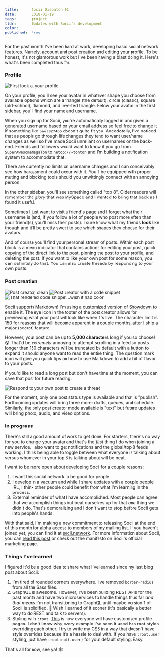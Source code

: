 ```yaml
---
title:      Socii Dispatch 01
date:       2018-01-19
tags:       project
tldr:       Updates with Socii's development
color:
published:  true
---
```


For the past month I've been hard at work, developing basic social network features. Namely, account and post creation and editing your profile. To be honest, it's not glamorous work but I've been having a blast doing it. Here's what's been completed thus far.



### Profile
![First look at your profile](🖼01.jpg)

On your profile, you'll see your avatar in whatever shape you choose from available options which are a triangle (the default), circle (classic), square (old-school), diamond, and inverted triangle. Below your avatar in the first sidebar, you'll find your name and username.

When you sign up for Socii, you're automatically logged in and given a generated username based on your email address so feel free to change it if something like `paul927465` doesn't quite fit you. Anecdotally, I've noticed that as people go through life changes they tend to want user/name changes as well so I've made Socii unreliant on usernames on the back-end. Friends and followers would want to know if you go from `SuperAwesomeMegaTon` to `netop://~tonton` and I'm building a notification system to accommodate that.

There are currently no limits on username changes and I can conceivably see how harassment could occur with it. You'll be equipped with proper muting and blocking tools should you unwittingly connect with an annoying person.

In the other sidebar, you'll see something called "top 8". Older readers will remember the _glory_ that was MySpace and I wanted to bring that back as I found it useful.

Sometimes I just want to visit a friend's page and I forget what their username is (and, if you follow a lot of people who post more often than your friend(s), you'll miss their posts). I sure know what my friends **look** like though and it'll be pretty sweet to see which shapes they choose for their avatars.

And of course you'll find your personal stream of posts. Within each post block is a menu indicator that contains actions for editing your post, quick copying of the direct link to the post, pinning the post to your profile, and deleting the post. If you want to like your own post for some reason, you can definitely do that. You can also create threads by responding to your own posts.



### Post creation
![Post creator, clean](🖼02.jpg)
![Post creator with a code snippet](🖼03.jpg)
![That rendered code snippet...wish it had color](🖼04.jpg)

Socii supports Markdown! I'm using a customized version of [Showdown](https://github.com/showdownjs/showdown "Showdown repo on GitHub") to enable it. The eye icon in the footer of the post creator allows for previewing what your post will look like when it's live. The character limit is 150 for reasons that will become apparent in a couple months, after I ship a major (secret) feature.

However, your post can be up to **5,000 characters** long if you so choose! 😰 That'd be _extremely_ annoying to attempt scrolling in a feed so posts longer than 150 characters will be truncated by default with a button to expand it should anyone want to read the entire thing. The question mark icon will give you quick tips on how to use Markdown to add a bit of flavor to your posts.

If you'd like to read a long post but don't have time at the moment, you can save that post for future reading.

![Respond to your own post to create a thread](🖼07.jpg)

For the moment, only one post status type is available and that is "publish". Forthcoming updates will bring three more: drafts, queues, and schedule. Similarly, the only post creator mode available is "text" but future updates will bring photo, audio, and video options.



### In progress
There's still a good amount of work to get done. For starters, there's no way for you to change your avatar and that's the _first_ thing I do when joining a new service. I also want to get notifications and the global/top 8 feeds working. I think being able to toggle between what everyone is talking about versus whomever in your top 8 is talking about will be neat.

I want to be more open about developing Socii for a couple reasons:

1. I want this social network to be good for people.
2. I develop in a vacuum and while I share updates with a couple people IRL, I think other people could benefit from what I'm learning in the process.
3. External reminder of what I have accomplished. Most people can agree that we accomplish things but beat ourselves up for that _one_ thing we didn't do. That's demoralizing and I don't want to stop before Socii gets into people's hands.

With that said, I'm making a new commitment to releasing Socii at the end of this month for alpha access to members of my mailing list. If you haven't joined yet, you can find it at [socii.network](https://socii.network/welcome "Mailing list for Socii"). For more information about Socii, you can [read this post](/thoughts/2017/who-creates-social-networks "Who the hell creates a social network?") or check out the manifesto on Socii's official marketing page.



### Things I've learned
I figured it'd be a good idea to share what I've learned since my last blog post about Socii:

1. I'm tired of rounded corners everywhere. I've removed `border-radius` from all the Sass files.
2. GraphQL is awesome. However, I've been building REST APIs for the past month and have two microservices to handle things thus far _and that means_ I'm not transitioning to GraphQL until maybe version 1 of Socii is solidified. 😤 Wish I learned of it sooner (it's basically a better way to do REST and talk to servers).
3. Styling with `:root`. [This](https://developer.mozilla.org/en-US/docs/Web/CSS/:root "MDN article on :root styling") is how everyone will have customized profile pages. I don't know why every example I've seen it used has root styles overriding each other. I try to write my CSS in a way that doesn't have style overrides because it's a hassle to deal with. If you have `:root.user` styling, just have `:root:not(.user)` for your default styling. Easy.

That's all for now, see ya! 🕸

